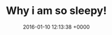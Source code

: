 ---
layout: post
title:  "Why i am so sleepy!"
date:   2016-01-10 12:13:38 +0000
categories: jekyll update
---